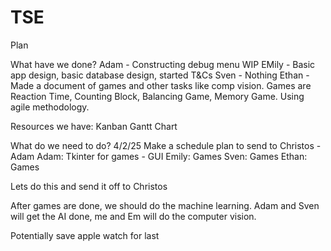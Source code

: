 # TSE

Plan

What have we done?
Adam - Constructing debug menu WIP
EMily - Basic app design, basic database design, started T&Cs
Sven - Nothing
Ethan - Made a document of games and other tasks like comp vision. 
Games are Reaction Time, Counting Block, Balancing Game, Memory Game. Using agile methodology.

Resources we have:
Kanban
Gantt Chart

What do we need to do? 4/2/25
Make a schedule plan to send to Christos - Adam
Adam:
Tkinter for games - GUI
Emily: Games
Sven: Games
Ethan: Games

Lets do this and send it off to Christos

After games are done, we should do the machine learning. Adam and Sven will get the AI done, me and Em will do the computer vision.

Potentially save apple watch for last
